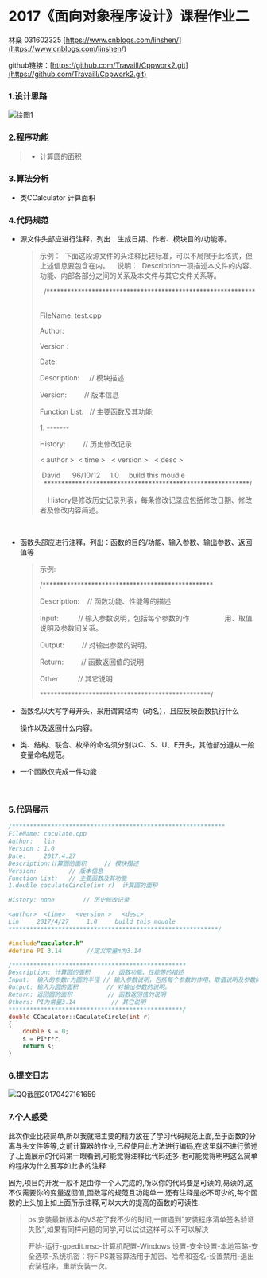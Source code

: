 # 2017《面向对象程序设计》课程作业二

林燊 031602325 [https://www.cnblogs.com/linshen/](https://www.cnblogs.com/linshen/)

github链接：[https://github.com/Travaill/Cppwork2.git](https://github.com/Travaill/Cppwork2.git)

### 1.设计思路

 ![绘图1](C:\Users\Administrator\Desktop\绘图1.jpg)

### 2.程序功能

> * 计算圆的面积

### 3.算法分析

* 类CCalculator 计算面积

### 4.代码规范

* 源文件头部应进行注释，列出：生成日期、作者、模块目的/功能等。

  >示例：  下面这段源文件的头注释比较标准，可以不局限于此格式，但上述信息要包含在内。    说明：  Description一项描述本文件的内容、功能、内部各部分之间的关系及本文件与其它文件关系等。
  >
  >  /************************************************************   
  >
  >FileName: test.cpp    
  >
  >Author:        
  >
  >Version :          
  >
  >Date:   
  >
  >Description:     // 模块描述         
  >
  >Version:         // 版本信息    
  >
  >Function List:   // 主要函数及其功能     
  >
  >1. -------    
  >
  >History:         // 历史修改记录        
  >
  >< author >  < time >   < version  >   < desc >        
  >
  >​    David       96/10/12     1.0           build this moudle   ***********************************************************/ 
  >
  >    History是修改历史记录列表，每条修改记录应包括修改日期、修改者及修改内容简述。

  ​


* 函数头部应进行注释，列出：函数的目的/功能、输入参数、输出参数、返回值等

  > 示例:
  >
  > /*************************************************   
  >
  > Description:    // 函数功能、性能等的描述    
  >
  > Input:          // 输入参数说明，包括每个参数的作                  用、取值说明及参数间关系。   
  >
  > Output:         // 对输出参数的说明。   
  >
  > Return:         // 函数返回值的说明   
  >
  > Other          // 其它说明  
  >
  > *************************************************/


* 函数名以大写字母开头，采用谓宾结构（动名），且应反映函数执行什么

  操作以及返回什么内容。


* 类、结构、联合、枚举的命名须分别以C、S、U、E开头，其他部分遵从一般变量命名规范。


* 一个函数仅完成一件功能

  ​

### 5.代码展示

~~~ c++
/************************************************************
FileName: caculate.cpp    
Author:   lin
Version : 1.0         
Date:     2017.4.27
Description:计算圆的面积     // 模块描述         
Version:         // 版本信息    
Function List:   // 主要函数及其功能     
1.double caculateCircle(int r)  计算圆的面积

History: none        // 历史修改记录    

<author>  <time>   <version >   <desc>       
Lin     2017/4/27     1.0     build this moudle   
***********************************************************/

#include"caculator.h"
#define PI 3.14       //定义常量π为3.14

/*************************************************   
Description: 计算圆的面积     // 函数功能、性能等的描述    
Input:  输入的参数r为圆的半径 // 输入参数说明，包括每个参数的作用、取值说明及参数间关系。   
Output: 输入为圆的面积        // 对输出参数的说明。   
Return: 返回圆的面积          // 函数返回值的说明   
Others: PI为常量3.14          // 其它说明  
*************************************************/
double CCaculator::CaculateCircle(int r)
{
	double s = 0;
	s = PI*r*r;
	return s;
}
~~~

### 6.提交日志

 ![QQ截图20170427161659](C:\Users\Administrator\Desktop\QQ截图20170427161659.png)

### 7.个人感受

此次作业比较简单,所以我就把主要的精力放在了学习代码规范上面,至于函数的分离与头文件等等,之前计算器的作业,已经使用此方法进行编码,在这里就不进行赘述了.上面展示的代码第一眼看到,可能觉得注释比代码还多.也可能觉得明明这么简单的程序为什么要写如此多的注释.

因为,项目的开发一般不是由你一个人完成的,所以你的代码要是可读的,易读的,这不仅需要你的变量返回值,函数写的规范且功能单一.还有注释是必不可少的,每个函数的上头加上如上面所示注释,可以大大的提高的函数的可读性.

> ps.安装最新版本的VS花了我不少的时间,一直遇到"安装程序清单签名验证失败",如果有同样问题的同学,可以试试这样可以不可以解决
>
> 开始-运行-gpedit.msc-计算机配置-Windows 设置-安全设置-本地策略-安全选项-系统机密：将FIPS兼容算法用于加密、哈希和签名-设置禁用-退出安装程序，重新安装一次。